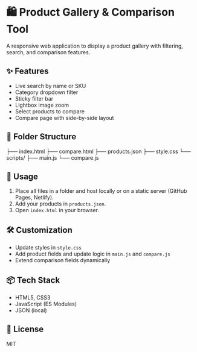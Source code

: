 # 🛍️ Product Gallery & Comparison Tool

A responsive web application to display a product gallery with filtering, search, and comparison features.

## ✨ Features
- Live search by name or SKU
- Category dropdown filter
- Sticky filter bar
- Lightbox image zoom
- Select products to compare
- Compare page with side-by-side layout

## 📁 Folder Structure

├── index.html
├── compare.html
├── products.json
├── style.css
└── scripts/
├── main.js
└── compare.js

## 🚀 Usage
1. Place all files in a folder and host locally or on a static server (GitHub Pages, Netlify).
2. Add your products in `products.json`.
3. Open `index.html` in your browser.


## 🛠️ Customization
- Update styles in `style.css`
- Add product fields and update logic in `main.js` and `compare.js`
- Extend comparison fields dynamically

## 📦 Tech Stack
- HTML5, CSS3
- JavaScript (ES Modules)
- JSON (local)

## 📄 License
MIT
